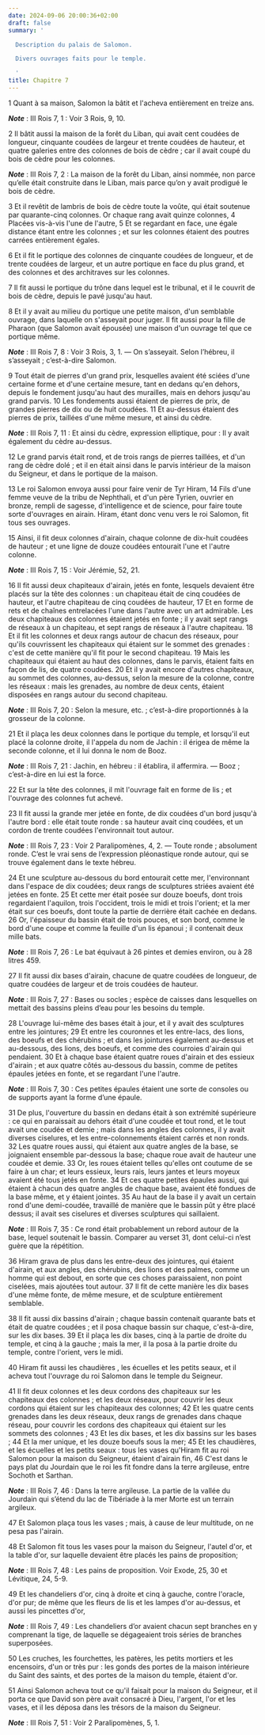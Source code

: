 ```yaml
---
date: 2024-09-06 20:00:36+02:00
draft: false
summary: '

  Description du palais de Salomon.

  Divers ouvrages faits pour le temple.

  '
title: Chapitre 7
---
```





1 Quant à sa maison, Salomon la bâtit et l'acheva entièrement en treize ans.

***Note*** :  III Rois 7, 1 : Voir 3 Rois, 9, 10.


2 Il bâtit aussi la maison de la forêt du Liban, qui avait cent coudées de longueur, cinquante coudées de largeur et trente coudées de hauteur, et quatre galeries entre des colonnes de bois de cèdre ; car il avait coupé du bois de cèdre pour les colonnes.

***Note*** :  III Rois 7, 2 : La maison de la forêt du Liban, ainsi nommée, non parce qu’elle était construite dans le Liban, mais parce qu’on y avait prodigué le bois de cèdre.

3 Et il revêtit de lambris de bois de cèdre toute la voûte, qui était soutenue par quarante-cinq colonnes. Or chaque rang avait quinze colonnes, 4 Placées vis-à-vis l'une de l'autre, 5 Et se regardant en face, une égale distance étant entre les colonnes ; et sur les colonnes étaient des poutres carrées entièrement égales.


6 Et il fit le portique des colonnes de cinquante coudées de longueur, et de trente coudées de largeur, et un autre portique en face du plus grand, et des colonnes et des architraves sur les colonnes.


7 Il fit aussi le portique du trône dans lequel est le tribunal, et il le couvrit de bois de cèdre, depuis le pavé jusqu'au haut.


8 Et il y avait au milieu du portique une petite maison, d'un semblable ouvrage, dans laquelle on s'asseyait pour juger. Il fit aussi pour la fille de Pharaon (que Salomon avait épousée) une maison d'un ouvrage tel que ce portique même.

***Note*** :  III Rois 7, 8 : Voir 3 Rois, 3, 1. ― On s’asseyait. Selon l’hébreu, il s’asseyait ; c’est-à-dire Salomon.


9 Tout était de pierres d'un grand prix, lesquelles avaient été sciées d'une certaine forme et d'une certaine mesure, tant en dedans qu'en dehors, depuis le fondement jusqu'au haut des murailles, mais en dehors jusqu'au grand parvis. 10 Les fondements aussi étaient de pierres de prix, de grandes pierres de dix ou de huit coudées. 11 Et au-dessus étaient des pierres de prix, taillées d'une même mesure, et ainsi du cèdre.

***Note*** :  III Rois 7, 11 : Et ainsi du cèdre, expression elliptique, pour : Il y avait également du cèdre au-dessus.

12 Le grand parvis était rond, et de trois rangs de pierres taillées, et d'un rang de cèdre dolé ; et il en était ainsi dans le parvis intérieur de la maison du Seigneur, et dans le portique de la maison.


13 Le roi Salomon envoya aussi pour faire venir de Tyr Hiram, 14 Fils d'une femme veuve de la tribu de Nephthali, et d'un père Tyrien, ouvrier en bronze, rempli de sagesse, d'intelligence et de science, pour faire toute sorte d'ouvrages en airain. Hiram, étant donc venu vers le roi Salomon, fit tous ses ouvrages.


15 Ainsi, il fit deux colonnes d'airain, chaque colonne de dix-huit coudées de hauteur ; et une ligne de douze coudées entourait l'une et l'autre colonne.

***Note*** :  III Rois 7, 15 : Voir Jérémie, 52, 21.

16 Il fit aussi deux chapiteaux d'airain, jetés en fonte, lesquels devaient être placés sur la tête des colonnes : un chapiteau était de cinq coudées de hauteur, et l'autre chapiteau de cinq coudées de hauteur, 17 Et en forme de rets et de chaînes entrelacées l'une dans l'autre avec un art admirable. Les deux chapiteaux des colonnes étaient jetés en fonte ; il y avait sept rangs de réseaux à un chapiteau, et sept rangs de réseaux à l'autre chapiteau. 18 Et il fit les colonnes et deux rangs autour de chacun des réseaux, pour qu'ils couvrissent les chapiteaux qui étaient sur le sommet des grenades : c'est de cette manière qu'il fit pour le second chapiteau. 19 Mais les chapiteaux qui étaient au haut des colonnes, dans le parvis, étaient faits en façon de lis, de quatre coudées. 20 Et il y avait encore d'autres chapiteaux, au sommet des colonnes, au-dessus, selon la mesure de la colonne, contre les réseaux : mais les grenades, au nombre de deux cents, étaient disposées en rangs autour du second chapiteau.

***Note*** :  III Rois 7, 20 : Selon la mesure, etc. ; c’est-à-dire proportionnés à la grosseur de la colonne.

21 Et il plaça les deux colonnes dans le portique du temple, et lorsqu'il eut placé la colonne droite, il l'appela du nom de Jachin : il érigea de même la seconde colonne, et il lui donna le nom de Booz.

***Note*** :  III Rois 7, 21 : Jachin, en hébreu : il établira, il affermira. ― Booz ; c’est-à-dire en lui est la force.

22 Et sur la tête des colonnes, il mit l'ouvrage fait en forme de lis ; et l'ouvrage des colonnes fut achevé.


23 Il fit aussi la grande mer jetée en fonte, de dix coudées d'un bord jusqu'à l'autre bord : elle était toute ronde : sa hauteur avait cinq coudées, et un cordon de trente coudées l'environnait tout autour.

***Note*** :  III Rois 7, 23 : Voir 2 Paralipomènes, 4, 2. ― Toute ronde ; absolument ronde. C’est le vrai sens de l’expression pléonastique ronde autour, qui se trouve également dans le texte hébreu.

24 Et une sculpture au-dessous du bord entourait cette mer, l'environnant dans l'espace de dix coudées; deux rangs de sculptures striées avaient été jetées en fonte. 25 Et cette mer était posée sur douze boeufs, dont trois regardaient l'aquilon, trois l'occident, trois le midi et trois l'orient; et la mer était sur ces boeufs, dont toute la partie de derrière était cachée en dedans. 26 Or, l'épaisseur du bassin était de trois pouces, et son bord, comme le bord d'une coupe et comme la feuille d'un lis épanoui ; il contenait deux mille bats.

***Note*** :  III Rois 7, 26 : Le bat équivaut à 26 pintes et demies environ, ou à 28 litres 459.


27 Il fit aussi dix bases d'airain, chacune de quatre coudées de longueur, de quatre coudées de largeur et de trois coudées de hauteur.

***Note*** :  III Rois 7, 27 : Bases ou socles ; espèce de caisses dans lesquelles on mettait des bassins pleins d’eau pour les besoins du temple.

28 L'ouvrage lui-même des bases était à jour, et il y avait des sculptures entre les jointures; 29 Et entre les couronnes et les entre-lacs, des lions, des boeufs et des chérubins ; et dans les jointures également au-dessus et au-dessous, des lions, des boeufs, et comme des courroies d'airain qui pendaient. 30 Et à chaque base étaient quatre roues d'airain et des essieux d'airain ; et aux quatre côtés au-dessous du bassin, comme de petites épaules jetées en fonte, et se regardant l'une l'autre.

***Note*** :  III Rois 7, 30 : Ces petites épaules étaient une sorte de consoles ou de supports ayant la forme d’une épaule.

31 De plus, l'ouverture du bassin en dedans était à son extrémité supérieure : ce qui en paraissait au dehors était d'une coudée et tout rond, et le tout avait une coudée et demie ; mais dans les angles des colonnes, il y avait diverses ciselures, et les entre-colonnements étaient carrés et non ronds. 32 Les quatre roues aussi, qui étaient aux quatre angles de la base, se joignaient ensemble par-dessous la base; chaque roue avait de hauteur une coudée et demie. 33 Or, les roues étaient telles qu'elles ont coutume de se faire à un char; et leurs essieux, leurs rais, leurs jantes et leurs moyeux avaient été tous jetés en fonte. 34 Et ces quatre petites épaules aussi, qui étaient à chacun des quatre angles de chaque base, avaient été fondues de la base même, et y étaient jointes. 35 Au haut de la base il y avait un certain rond d'une demi-coudée, travaillé de manière que le bassin pût y être placé dessus; il avait ses ciselures et diverses sculptures qui saillaient.

***Note*** :  III Rois 7, 35 : Ce rond était probablement un rebord autour de la base, lequel soutenait le bassin. Comparer au verset 31, dont celui-ci n’est guère que la répétition.

36 Hiram grava de plus dans les entre-deux des jointures, qui étaient d'airain, et aux angles, des chérubins, des lions et des palmes, comme un homme qui est debout, en sorte que ces choses paraissaient, non point ciselées, mais ajoutées tout autour. 37 Il fit de cette manière les dix bases d'une même fonte, de même mesure, et de sculpture entièrement semblable.


38 Il fit aussi dix bassins d'airain ; chaque bassin contenait quarante bats et était de quatre coudées ; et il posa chaque bassin sur chaque, c'est-à-dire, sur les dix bases. 39 Et il plaça les dix bases, cinq à la partie de droite du temple, et cinq à la gauche ; mais la mer, il la posa à la partie droite du temple, contre l'orient, vers le midi.


40 Hiram fit aussi les chaudières , les écuelles et les petits seaux, et il acheva tout l'ouvrage du roi Salomon dans le temple du Seigneur.


41 Il fit deux colonnes et les deux cordons des chapiteaux sur les chapiteaux des colonnes ; et les deux réseaux, pour couvrir les deux cordons qui étaient sur les chapiteaux des colonnes; 42 Et les quatre cents grenades dans les deux réseaux, deux rangs de grenades dans chaque réseau, pour couvrir les cordons des chapiteaux qui étaient sur les sommets des colonnes ; 43 Et les dix bases, et les dix bassins sur les bases ; 44 Et la mer unique, et les douze boeufs sous la mer; 45 Et les chaudières, et les écuelles et les petits seaux : tous les vases qu'Hiram fit au roi Salomon pour la maison du Seigneur, étaient d'airain fin, 46 C'est dans le pays plat du Jourdain que le roi les fit fondre dans la terre argileuse, entre Sochoth et Sarthan.

***Note*** :  III Rois 7, 46 : Dans la terre argileuse. La partie de la vallée du Jourdain qui s’étend du lac de Tibériade à la mer Morte est un terrain argileux.

47 Et Salomon plaça tous les vases ; mais, à cause de leur multitude, on ne pesa pas l'airain.


48 Et Salomon fit tous les vases pour la maison du Seigneur, l'autel d'or, et la table d'or, sur laquelle devaient être placés les pains de proposition;

***Note*** :  III Rois 7, 48 : Les pains de proposition. Voir Exode, 25, 30 et Lévitique, 24, 5-9.

49 Et les chandeliers d'or, cinq à droite et cinq à gauche, contre l'oracle, d'or pur; de même que les fleurs de lis et les lampes d'or au-dessus, et aussi les pincettes d'or,

***Note*** :  III Rois 7, 49 : Les chandeliers d’or avaient chacun sept branches en y comprenant la tige, de laquelle se dégageaient trois séries de branches superposées.

50 Les cruches, les fourchettes, les patères, les petits mortiers et les encensoirs, d'un or très pur : les gonds des portes de la maison intérieure du Saint des saints, et des portes de la maison du temple, étaient d'or.


51 Ainsi Salomon acheva tout ce qu'il faisait pour la maison du Seigneur, et il porta ce que David son père avait consacré à Dieu, l'argent, l'or et les vases, et il les déposa dans les trésors de la maison du Seigneur.

***Note*** :  III Rois 7, 51 : Voir 2 Paralipomènes, 5, 1.

